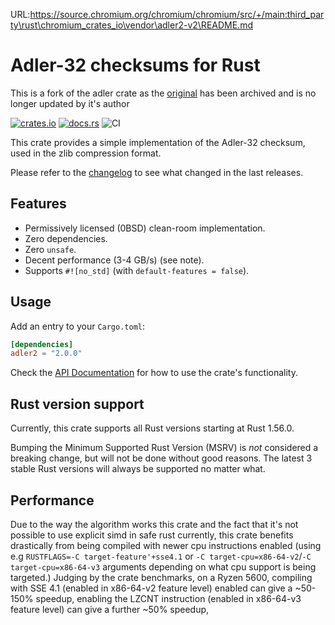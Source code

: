 URL:https://source.chromium.org/chromium/chromium/src/+/main:third_party\rust\chromium_crates_io\vendor\adler2-v2\README.md
# Adler-32 checksums for Rust

This is a fork of the adler crate as the [original](https://github.com/jonas-schievink/adler) has been archived and is no longer updated by it's author

[![crates.io](https://img.shields.io/crates/v/adler.svg)](https://crates.io/crates/adler)
[![docs.rs](https://docs.rs/adler/badge.svg)](https://docs.rs/adler/)
![CI](https://github.com/jonas-schievink/adler/workflows/CI/badge.svg)

This crate provides a simple implementation of the Adler-32 checksum, used in
the zlib compression format.

Please refer to the [changelog](CHANGELOG.md) to see what changed in the last
releases.

## Features

- Permissively licensed (0BSD) clean-room implementation.
- Zero dependencies.
- Zero `unsafe`.
- Decent performance (3-4 GB/s) (see note).
- Supports `#![no_std]` (with `default-features = false`).

## Usage

Add an entry to your `Cargo.toml`:

```toml
[dependencies]
adler2 = "2.0.0"
```

Check the [API Documentation](https://docs.rs/adler/) for how to use the
crate's functionality.

## Rust version support

Currently, this crate supports all Rust versions starting at Rust 1.56.0.

Bumping the Minimum Supported Rust Version (MSRV) is *not* considered a breaking
change, but will not be done without good reasons. The latest 3 stable Rust
versions will always be supported no matter what.

## Performance

Due to the way the algorithm works this crate and the fact that it's not possible to use explicit simd in safe rust currently, this crate benefits drastically from being compiled with newer cpu instructions enabled (using e.g  ```RUSTFLAGS=-C target-feature'+sse4.1``` or ```-C target-cpu=x86-64-v2```/```-C target-cpu=x86-64-v3``` arguments depending on what cpu support is being targeted.)
Judging by the crate benchmarks, on a Ryzen 5600, compiling with SSE 4.1 (enabled in x86-64-v2 feature level) enabled can give a ~50-150% speedup, enabling the LZCNT instruction (enabled in x86-64-v3 feature level) can give a further ~50% speedup, 
